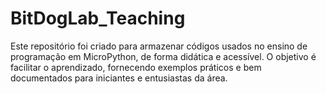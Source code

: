 # BitDogLab_Teaching

Este repositório foi criado para armazenar códigos usados no ensino de programação em MicroPython, de forma didática e acessível. O objetivo é facilitar o aprendizado, fornecendo exemplos práticos e bem documentados para iniciantes e entusiastas da área.
